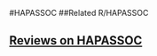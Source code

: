 #HAPASSOC
##Related
R/HAPASSOC


## [Reviews on HAPASSOC](https://github.com/gaow/genetic-analysis-software/issues/198)
